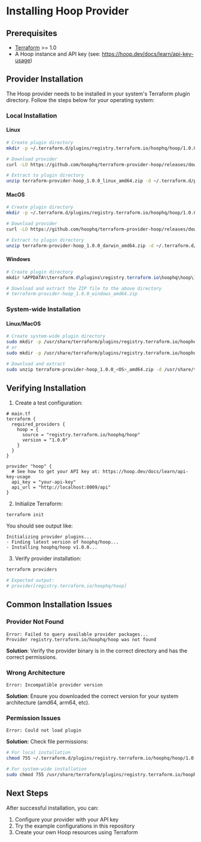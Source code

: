 # Installing Hoop Provider

## Prerequisites
- [Terraform](https://www.terraform.io/downloads.html) >= 1.0
- A Hoop instance and API key (see: https://hoop.dev/docs/learn/api-key-usage)

## Provider Installation

The Hoop provider needs to be installed in your system's Terraform plugin directory. Follow the steps below for your operating system:

### Local Installation

#### Linux
```bash
# Create plugin directory
mkdir -p ~/.terraform.d/plugins/registry.terraform.io/hoophq/hoop/1.0.0/linux_amd64

# Download provider
curl -LO https://github.com/hoophq/terraform-provider-hoop/releases/download/v1.0.0/terraform-provider-hoop_1.0.0_linux_amd64.zip

# Extract to plugin directory
unzip terraform-provider-hoop_1.0.0_linux_amd64.zip -d ~/.terraform.d/plugins/registry.terraform.io/hoophq/hoop/1.0.0/linux_amd64
```

#### MacOS
```bash
# Create plugin directory
mkdir -p ~/.terraform.d/plugins/registry.terraform.io/hoophq/hoop/1.0.0/darwin_amd64

# Download provider
curl -LO https://github.com/hoophq/terraform-provider-hoop/releases/download/v1.0.0/terraform-provider-hoop_1.0.0_darwin_amd64.zip

# Extract to plugin directory
unzip terraform-provider-hoop_1.0.0_darwin_amd64.zip -d ~/.terraform.d/plugins/registry.terraform.io/hoophq/hoop/1.0.0/darwin_amd64
```

#### Windows
```powershell
# Create plugin directory
mkdir %APPDATA%\terraform.d\plugins\registry.terraform.io\hoophq\hoop\1.0.0\windows_amd64

# Download and extract the ZIP file to the above directory
# terraform-provider-hoop_1.0.0_windows_amd64.zip
```

### System-wide Installation

#### Linux/MacOS
```bash
# Create system-wide plugin directory
sudo mkdir -p /usr/share/terraform/plugins/registry.terraform.io/hoophq/hoop/1.0.0/linux_amd64  # For Linux
# or
sudo mkdir -p /usr/share/terraform/plugins/registry.terraform.io/hoophq/hoop/1.0.0/darwin_amd64  # For MacOS

# Download and extract
sudo unzip terraform-provider-hoop_1.0.0_<OS>_amd64.zip -d /usr/share/terraform/plugins/registry.terraform.io/hoophq/hoop/1.0.0/<OS>_amd64
```

## Verifying Installation

1. Create a test configuration:
```hcl
# main.tf
terraform {
  required_providers {
    hoop = {
      source = "registry.terraform.io/hoophq/hoop"
      version = "1.0.0"
    }
  }
}

provider "hoop" {
  # See how to get your API key at: https://hoop.dev/docs/learn/api-key-usage
  api_key = "your-api-key"
  api_url = "http://localhost:8009/api"
}
```

2. Initialize Terraform:
```bash
terraform init
```

You should see output like:
```
Initializing provider plugins...
- Finding latest version of hoophq/hoop...
- Installing hoophq/hoop v1.0.0...
```

3. Verify provider installation:
```bash
terraform providers

# Expected output:
# provider[registry.terraform.io/hoophq/hoop]
```

## Common Installation Issues

### Provider Not Found
```
Error: Failed to query available provider packages... 
Provider registry.terraform.io/hoophq/hoop was not found
```

**Solution**: Verify the provider binary is in the correct directory and has the correct permissions.

### Wrong Architecture
```
Error: Incompatible provider version
```

**Solution**: Ensure you downloaded the correct version for your system architecture (amd64, arm64, etc).

### Permission Issues
```
Error: Could not load plugin
```

**Solution**: Check file permissions:
```bash
# For local installation
chmod 755 ~/.terraform.d/plugins/registry.terraform.io/hoophq/hoop/1.0.0/<OS>_<ARCH>/terraform-provider-hoop_v1.0.0

# For system-wide installation
sudo chmod 755 /usr/share/terraform/plugins/registry.terraform.io/hoophq/hoop/1.0.0/<OS>_<ARCH>/terraform-provider-hoop_v1.0.0
```

## Next Steps

After successful installation, you can:
1. Configure your provider with your API key
2. Try the example configurations in this repository
3. Create your own Hoop resources using Terraform
